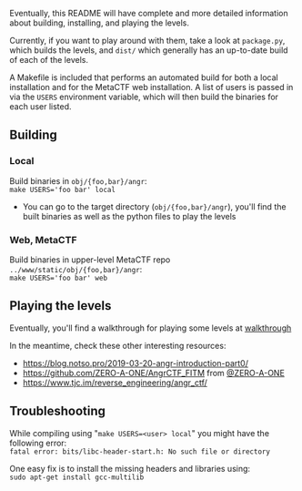 Eventually, this README will have complete and more detailed information about building, installing, and playing the levels.

Currently, if you want to play around with them, take a look at `package.py`, which builds the levels, and `dist/` which generally has an up-to-date build of each of the levels.

A Makefile is included that performs an automated build for both a local installation and for the MetaCTF web installation.
  A list of users is passed in via the `USERS` environment variable, which will then build the binaries for each user listed.

## Building
### Local
Build binaries in `obj/{foo,bar}/angr`: <br>
  ```make USERS='foo bar' local```

* You can go to the target directory (`obj/{foo,bar}/angr`), you'll find the built binaries as well as the python files to play the levels

### Web, MetaCTF
Build binaries in upper-level MetaCTF repo `../www/static/obj/{foo,bar}/angr`: <br>
  ```make USERS='foo bar' web```

## Playing the levels
Eventually, you'll find a walkthrough for playing some levels at [walkthrough](walkthrough/)

In the meantime, check these other interesting resources: 
* https://blog.notso.pro/2019-03-20-angr-introduction-part0/
* https://github.com/ZERO-A-ONE/AngrCTF_FITM from [@ZERO-A-ONE](https://github.com/ZERO-A-ONE)
* https://www.tjc.im/reverse_engineering/angr_ctf/

## Troubleshooting
While compiling using "`make USERS=<user> local`" you might have the following error: <br>
`fatal error: bits/libc-header-start.h: No such file or directory`

One easy fix is to install the missing headers and libraries using: <br>
  ```sudo apt-get install gcc-multilib```
